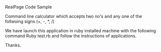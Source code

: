 RealPage Code Sample

Command line calculator which accepts two no's and any one of the follwoing signs (+, -, *, /)

We have launch this application in ruby installed machine with the following command Ruby test.rb and follow the instructions of applications.

Thanks.

